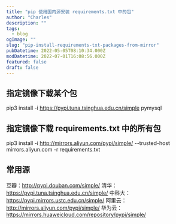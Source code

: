 ```yaml
---
title: "pip 使用国内源安装 requirements.txt 中的包"
author: "Charles"
description: ""
tags:
  - blog
ogImage: ""
slug: "pip-install-requirements-txt-packages-from-mirror"
pubDatetime: 2022-05-05T08:10:34.000Z
modDatetime: 2022-07-01T16:08:56.000Z
featured: false
draft: false
---
```


## 指定镜像下载某个包

pip3 install -i https://pypi.tuna.tsinghua.edu.cn/simple pymysql

## 指定镜像下载 requirements.txt 中的所有包

pip3 install -i http://mirrors.aliyun.com/pypi/simple/ --trusted-host mirrors.aliyun.com -r requirements.txt

## 常用源

豆瓣：<http://pypi.douban.com/simple/>
清华：<https://pypi.tuna.tsinghua.edu.cn/simple/>
中科大：<https://pypi.mirrors.ustc.edu.cn/simple/>
阿里云：<http://mirrors.aliyun.com/pypi/simple/>
华为云：<https://mirrors.huaweicloud.com/repository/pypi/simple/>
[
](http://pypi.douban.com/simple/)
